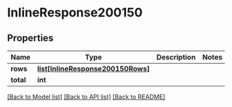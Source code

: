 # InlineResponse200150

## Properties
Name | Type | Description | Notes
------------ | ------------- | ------------- | -------------
**rows** | [**list[InlineResponse200150Rows]**](InlineResponse200150Rows.md) |  | 
**total** | **int** |  | 

[[Back to Model list]](../README.md#documentation-for-models) [[Back to API list]](../README.md#documentation-for-api-endpoints) [[Back to README]](../README.md)


